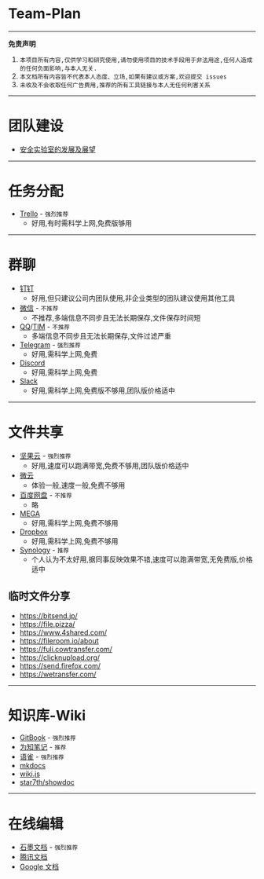 # Team-Plan

---

**免责声明**
1. `本项目所有内容,仅供学习和研究使用,请勿使用项目的技术手段用于非法用途,任何人造成的任何负面影响,与本人无关.`
2. `本文档所有内容皆不代表本人态度、立场,如果有建议或方案,欢迎提交 issues`
3. `未收及不会收取任何广告费用,推荐的所有工具链接与本人无任何利害关系`

---

# 团队建设

- [安全实验室的发展及展望](https://www.freebuf.com/articles/es/211571.html)

---

# 任务分配

- [Trello](https://trello.com/) - `强烈推荐`
    - 好用,有时需科学上网,免费版够用

---

# 群聊

- [钉钉](https://www.dingtalk.com)
    - 好用,但只建议公司内团队使用,非企业类型的团队建议使用其他工具
- [微信](https://weixin.qq.com/) - `不推荐`
    - 不推荐,多端信息不同步且无法长期保存,文件保存时间短
- [QQ](https://im.qq.com/)/[TIM](https://office.qq.com/) - `不推荐`
    - 多端信息不同步且无法长期保存,文件过滤严重
- [Telegram](https://telegram.org/) - `强烈推荐`
    - 好用,需科学上网,免费
- [Discord](https://discordapp.com/)
    - 好用,需科学上网,免费
- [Slack](https://slack.com)
    - 好用,需科学上网,免费版不够用,团队版价格适中

---

# 文件共享

- [坚果云](https://www.jianguoyun.com) - `强烈推荐`
    - 好用,速度可以跑满带宽,免费不够用,团队版价格适中
- [微云](https://www.weiyun.com/)
    - 体验一般,速度一般,免费不够用
- [百度网盘](https://pan.baidu.com/disk/home) - `不推荐`
    - 略
- [MEGA](https://mega.nz/)
    - 好用,需科学上网,免费不够用
- [Dropbox](https://www.dropbox.com)
    - 好用,需科学上网,免费不够用
- [Synology](https://www.synology.com/zh-cn) - `推荐`
    - 个人认为不太好用,据同事反映效果不错,速度可以跑满带宽,无免费版,价格适中

## 临时文件分享

- https://bitsend.jp/
- https://file.pizza/
- https://www.4shared.com/
- https://fileroom.io/about
- https://fuli.cowtransfer.com/
- https://clicknupload.org/
- https://send.firefox.com/
- https://wetransfer.com/

---

# 知识库-Wiki

- [GitBook](https://www.gitbook.com/) - `强烈推荐`
- [为知笔记](https://www.wiz.cn/) - `推荐`
- [语雀](https://www.yuque.com/) - `强烈推荐`
- [mkdocs](https://www.mkdocs.org/)
- [wiki.js](https://wiki.js.org/)
- [star7th/showdoc](https://github.com/star7th/showdoc)

---

# 在线编辑

- [石墨文档](https://shimo.im/) - `强烈推荐`
- [腾讯文档](https://docs.qq.com/)
- [Google 文档](https://docs.google.com/document)
